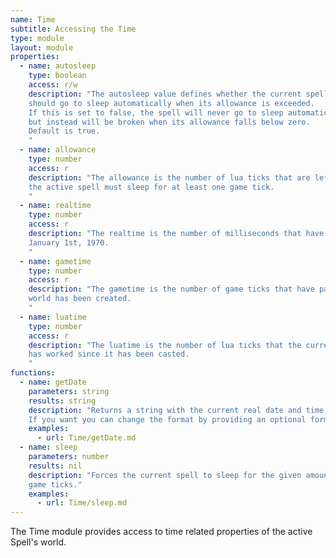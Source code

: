 ```yaml
---
name: Time
subtitle: Accessing the Time
type: module
layout: module
properties:
  - name: autosleep
    type: boolean
    access: r/w
    description: "The autosleep value defines whether the current spell
    should go to sleep automatically when its allowance is exceeded.
    If this is set to false, the spell will never go to sleep automatically,
    but instead will be broken when its allowance falls below zero.
    Default is true.
    "
  - name: allowance
    type: number
    access: r
    description: "The allowance is the number of lua ticks that are left before
    the active spell must sleep for at least one game tick.
    "
  - name: realtime
    type: number
    access: r
    description: "The realtime is the number of milliseconds that have passed since
    January 1st, 1970.
    "
  - name: gametime
    type: number
    access: r
    description: "The gametime is the number of game ticks that have passed since the
    world has been created.
    "
  - name: luatime
    type: number
    access: r
    description: "The luatime is the number of lua ticks that the current spell
    has worked since it has been casted.
    "
functions:
  - name: getDate
    parameters: string
    results: string
    description: "Returns a string with the current real date and time.
    If you want you can change the format by providing an optional format string."
    examples:
      - url: Time/getDate.md
  - name: sleep
    parameters: number
    results: nil
    description: "Forces the current spell to sleep for the given amount of
    game ticks."
    examples:
      - url: Time/sleep.md
---
```


The <span class="notranslate">Time</span> module provides access to time related properties of the active Spell's world.
